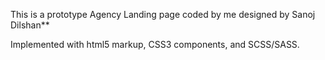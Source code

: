 This is a prototype Agency Landing page coded by me designed by Sanoj Dilshan\*\*

Implemented with html5 markup, CSS3 components, and SCSS/SASS.
